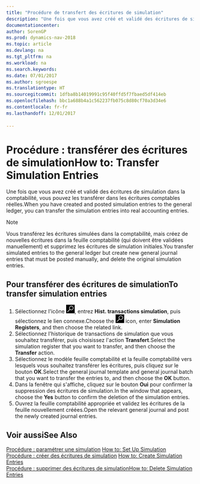 ```yaml
---
title: "Procédure de transfert des écritures de simulation"
description: "Une fois que vous avez créé et validé des écritures de simulation dans la comptabilité, vous pouvez les transférer dans les écritures comptables réelles."
documentationcenter: 
author: SorenGP
ms.prod: dynamics-nav-2018
ms.topic: article
ms.devlang: na
ms.tgt_pltfrm: na
ms.workload: na
ms.search.keywords: 
ms.date: 07/01/2017
ms.author: sgroespe
ms.translationtype: HT
ms.sourcegitcommit: 1dfba8b14019991c95f40ffd5f7fbaed5df414eb
ms.openlocfilehash: bbc1a688b4a1c562237fb075c8d80cf70a3d34e6
ms.contentlocale: fr-fr
ms.lasthandoff: 12/01/2017

---
```

# <a name="how-to-transfer-simulation-entries"></a><span data-ttu-id="a1c8e-103">Procédure : transférer des écritures de simulation</span><span class="sxs-lookup"><span data-stu-id="a1c8e-103">How to: Transfer Simulation Entries</span></span>
<span data-ttu-id="a1c8e-104">Une fois que vous avez créé et validé des écritures de simulation dans la comptabilité, vous pouvez les transférer dans les écritures comptables réelles.</span><span class="sxs-lookup"><span data-stu-id="a1c8e-104">When you have created and posted simulation entries to the general ledger, you can transfer the simulation entries into real accounting entries.</span></span>  

> [!NOTE]  
>  <span data-ttu-id="a1c8e-105">Vous transférez les écritures simulées dans la comptabilité, mais créez de nouvelles écritures dans la feuille comptabilité (qui doivent être validées manuellement) et supprimez les écritures de simulation initiales.</span><span class="sxs-lookup"><span data-stu-id="a1c8e-105">You transfer simulated entries to the general ledger but create new general journal entries that must be posted manually, and delete the original simulation entries.</span></span>  

## <a name="to-transfer-simulation-entries"></a><span data-ttu-id="a1c8e-106">Pour transférer des écritures de simulation</span><span class="sxs-lookup"><span data-stu-id="a1c8e-106">To transfer simulation entries</span></span>  

1.  <span data-ttu-id="a1c8e-107">Sélectionnez l'icône ![Page ou état pour la recherche](../../media/ui-search/search_small.png "Page ou état pour la recherche"), entrez **Hist. transactions simulation**, puis sélectionnez le lien connexe.</span><span class="sxs-lookup"><span data-stu-id="a1c8e-107">Choose the ![Search for Page or Report](../../media/ui-search/search_small.png "Search for Page or Report icon") icon, enter **Simulation Registers**, and then choose the related link.</span></span>  
2.  <span data-ttu-id="a1c8e-108">Sélectionnez l'historique de transactions de simulation que vous souhaitez transférer, puis choisissez l'action **Transfert**.</span><span class="sxs-lookup"><span data-stu-id="a1c8e-108">Select the simulation register that you want to transfer, and then choose the **Transfer** action.</span></span>  
3.  <span data-ttu-id="a1c8e-109">Sélectionnez le modèle feuille comptabilité et la feuille comptabilité vers lesquels vous souhaitez transférer les écritures, puis cliquez sur le bouton **OK**.</span><span class="sxs-lookup"><span data-stu-id="a1c8e-109">Select the general journal template and general journal batch that you want to transfer the entries to, and then choose the **OK** button.</span></span>  
4.  <span data-ttu-id="a1c8e-110">Dans la fenêtre qui s'affiche, cliquez sur le bouton **Oui** pour confirmer la suppression des écritures de simulation.</span><span class="sxs-lookup"><span data-stu-id="a1c8e-110">In the window that appears, choose the **Yes**  button to confirm the deletion of the simulation entries.</span></span>  
5.  <span data-ttu-id="a1c8e-111">Ouvrez la feuille comptabilité appropriée et validez les écritures de la feuille nouvellement créées.</span><span class="sxs-lookup"><span data-stu-id="a1c8e-111">Open the relevant general journal and post the newly created journal entries.</span></span>  

## <a name="see-also"></a><span data-ttu-id="a1c8e-112">Voir aussi</span><span class="sxs-lookup"><span data-stu-id="a1c8e-112">See Also</span></span>  
 <span data-ttu-id="a1c8e-113">[Procédure : paramétrer une simulation](how-to-set-up-simulation.md) </span><span class="sxs-lookup"><span data-stu-id="a1c8e-113">[How to: Set Up Simulation](how-to-set-up-simulation.md) </span></span>  
 <span data-ttu-id="a1c8e-114">[Procédure : créer des écritures de simulation](how-to-create-simulation-entries.md) </span><span class="sxs-lookup"><span data-stu-id="a1c8e-114">[How to: Create Simulation Entries](how-to-create-simulation-entries.md) </span></span>  
 [<span data-ttu-id="a1c8e-115">Procédure : supprimer des écritures de simulation</span><span class="sxs-lookup"><span data-stu-id="a1c8e-115">How to: Delete Simulation Entries</span></span>](how-to-delete-simulation-entries.md)

